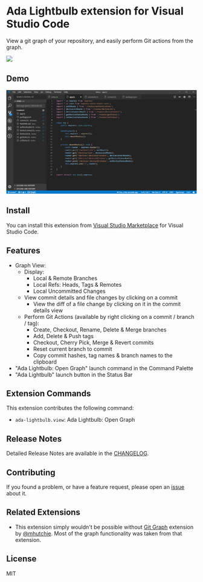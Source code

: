 # Ada Lightbulb extension for Visual Studio Code

View a git graph of your repository, and easily perform Git actions from the graph.

<p><img src="https://github.com/vfonic/vscode-ada-lightbulb/raw/master/resources/Lightbolb.gif" height="300px"></p>

## Demo

![Demo](resources/demo.gif)

## Install

You can install this extension from [Visual Studio Marketplace](https://marketplace.visualstudio.com/items?itemName=vfonic.ada-lightbulb) for Visual Studio Code.

## Features

- Graph View:
  - Display:
    - Local & Remote Branches
    - Local Refs: Heads, Tags & Remotes
    - Local Uncommitted Changes
  - View commit details and file changes by clicking on a commit
    - View the diff of a file change by clicking on it in the commit details view
  - Perform Git Actions (available by right clicking on a commit / branch / tag):
    - Create, Checkout, Rename, Delete & Merge branches
    - Add, Delete & Push tags
    - Checkout, Cherry Pick, Merge & Revert commits
    - Reset current branch to commit
    - Copy commit hashes, tag names & branch names to the clipboard
- "Ada Lightbulb: Open Graph" launch command in the Command Palette
- "Ada Lightbulb" launch button in the Status Bar

## Extension Commands

This extension contributes the following command:

- `ada-lightbulb.view`: Ada Lightbulb: Open Graph

## Release Notes

Detailed Release Notes are available in the [CHANGELOG](CHANGELOG.md).

## Contributing

If you found a problem, or have a feature request, please open an [issue](https://github.com/vfonic/vscode-ada-lightbulb/issues) about it.

## Related Extensions

- This extension simply wouldn't be possible without [Git Graph](https://github.com/mhutchie/vscode-git-graph) extension by [@mhutchie](https://github.com/mhutchie). Most of the graph functionality was taken from that extension.

## License

MIT
